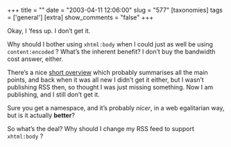 +++
title = ""
date = "2003-04-11 12:06:00"
slug = "577"
[taxonomies]
tags = ['general']
[extra]
show_comments = "false"
+++

Okay, I ‘fess up. I don’t get it.

Why should I bother using `xhtml:body` when I could just as well be using `content:encoded` ? What’s the inherent benefit? I don’t buy the bandwidth cost answer, either.

There’s a nice [short overview](http://www.brockerhoff.net/bb/viewtopic.php?p=382#382) which probably summarises all the main points, and back when it was all new I didn’t get it either, but I wasn’t publishing RSS then, so thought I was just missing something. Now I am publishing, and I still don’t get it.

Sure you get a namespace, and it’s probably *nicer*, in a web egalitarian way, but is it actually **better**?

So what’s the deal? Why should I change my RSS feed to support `xhtml:body` ?
